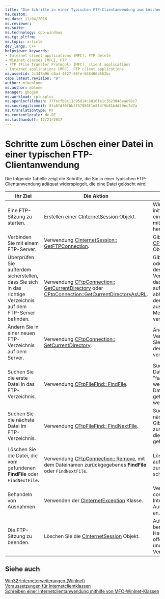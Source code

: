 ```yaml
---
title: "Die Schritte in einer Typischen FTP-Clientanwendung zum Löschen einer Datei | Microsoft Docs"
ms.custom: 
ms.date: 11/04/2016
ms.reviewer: 
ms.suite: 
ms.technology: cpp-windows
ms.tgt_pltfrm: 
ms.topic: article
dev_langs: C++
helpviewer_keywords:
- Internet client applications [MFC], FTP delete
- WinInet classes [MFC], FTP
- FTP (File Transfer Protocol) [MFC], client applications
- Internet applications [MFC], FTP client applications
ms.assetid: 2c347a96-c0a4-4827-98fe-668406e552bc
caps.latest.revision: "9"
author: mikeblome
ms.author: mblome
manager: ghogen
ms.workload: cplusplus
ms.openlocfilehash: 77fecfb9c11c95d14c8816fe1c3b23046eae98c7
ms.sourcegitcommit: 8fa8fdf0fbb4f57950f1e8f4f9b81b4d39ec7d7a
ms.translationtype: MT
ms.contentlocale: de-DE
ms.lasthandoff: 12/21/2017
---
```

# <a name="steps-in-a-typical-ftp-client-application-to-delete-a-file"></a>Schritte zum Löschen einer Datei in einer typischen FTP-Clientanwendung
Die folgende Tabelle zeigt die Schritte, die Sie in einer typischen FTP-Clientanwendung adäquat widerspiegelt, die eine Datei gelöscht wird.  
  
|Ihr Ziel|Die Aktion|Effekte|  
|---------------|----------------------|-------------|  
|Eine FTP-Sitzung zu starten.|Erstellen einer [CInternetSession](../mfc/reference/cinternetsession-class.md) Objekt.|WinInet initialisiert, und eine Verbindung mit dem Server her.|  
|Verbinden Sie mit einem FTP-Server.|Verwendung [CInternetSession:: GetFTPConnection](../mfc/reference/cinternetsession-class.md#getftpconnection).|Gibt eine [CFtpConnection](../mfc/reference/cftpconnection-class.md) Objekt.|  
|Überprüfen Sie außerdem sicherstellen, dass Sie sich in das richtige Verzeichnis auf dem FTP-Server befinden.|Verwendung [CFtpConnection:: GetCurrentDirectory](../mfc/reference/cftpconnection-class.md#getcurrentdirectory) oder [CFtpConnection::GetCurrentDirectoryAsURL](../mfc/reference/cftpconnection-class.md#getcurrentdirectoryasurl).|Gibt den Namen oder die URL des Verzeichnisses, das Sie gerade auf dem Server, abhängig von der ausgewählten Memberfunktion verbunden sind.|  
|Ändern Sie in einer neuen FTP-Verzeichnis auf dem Server.|Verwendung [CFtpConnection:: SetCurrentDirectory](../mfc/reference/cftpconnection-class.md#setcurrentdirectory).|Ändert das Verzeichnis, das Sie gerade auf dem Server verbunden sind.|  
|Suchen Sie die erste Datei in das FTP-Verzeichnis.|Verwendung [CFtpFileFind:: FindFile](../mfc/reference/cftpfilefind-class.md#findfile).|Sucht die erste Datei an. Gibt "false" zurück, wenn keine Dateien gefunden werden.|  
|Suchen Sie die nächste Datei im FTP-Verzeichnis.|Verwendung [CFtpFileFind:: FindNextFile](../mfc/reference/cftpfilefind-class.md#findnextfile).|Sucht die nächste Datei. Gibt "false" zurück, wenn die Datei nicht gefunden wird.|  
|Löschen Sie die Datei, die vom gefundenen **FindFile** oder `FindNextFile`.|Verwendung [CFtpConnection:: Remove](../mfc/reference/cftpconnection-class.md#remove), mit dem Dateinamen zurückgegebenes **FindFile** oder `FindNextFile`.|Löscht die Datei auf dem Server zum Lesen oder schreiben.|  
|Behandeln von Ausnahmen|Verwenden der [CInternetException](../mfc/reference/cinternetexception-class.md) Klasse.|Verarbeitet alle common Internet Ausnahmetypen an.|  
|Die FTP-Sitzung zu beenden.|Löschen Sie die [CInternetSession](../mfc/reference/cinternetsession-class.md) Objekt.|Automatisch bereinigt Handles von offenen Dateien und Verbindungen.|  
  
## <a name="see-also"></a>Siehe auch  
 [Win32-Interneterweiterungen (WinInet)](../mfc/win32-internet-extensions-wininet.md)   
 [Voraussetzungen für Internetclientklassen](../mfc/prerequisites-for-internet-client-classes.md)   
 [Schreiben einer Internetclientanwendung mithilfe von MFC-WinInet-Klassen](../mfc/writing-an-internet-client-application-using-mfc-wininet-classes.md)
